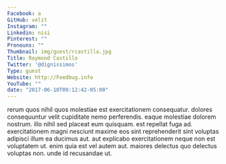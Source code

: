 ```yaml
---
Facebook: a
GitHub: velit
Instagram: ""
Linkedin: nisi
Pinterest: ""
Pronouns: ""
Thumbnail: img/guest/rcastillo.jpg
Title: Raymond Castillo
Twitter: '@dignissimos'
Type: guest
Website: http://Feedbug.info
YouTube: ""
date: "2017-06-10T09:12:42-05:00"
---
```

rerum quos nihil quos molestiae est exercitationem consequatur. dolores consequuntur velit cupiditate nemo perferendis. eaque molestiae dolorem nostrum. illo nihil sed placeat eum quisquam. est repellat fuga ad. exercitationem magni nesciunt maxime eos sint reprehenderit sint voluptas adipisci illum ea ducimus aut. aut explicabo exercitationem neque non est voluptatem ut. enim quia est vel autem aut. maiores delectus quo delectus voluptas non. unde id recusandae ut.
